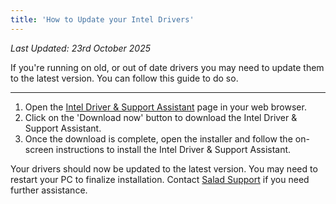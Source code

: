 ```yaml
---
title: 'How to Update your Intel Drivers'
---
```


_Last Updated: 23rd October 2025_

If you're running on old, or out of date drivers you may need to update them to the latest version. You can follow this
guide to do so.

---

1. Open the [Intel Driver & Support Assistant](https://www.intel.com/content/www/us/en/support/detect.html) page in your
   web browser.
2. Click on the 'Download now' button to download the Intel Driver & Support Assistant.
3. Once the download is complete, open the installer and follow the on-screen instructions to install the Intel Driver &
   Support Assistant.

Your drivers should now be updated to the latest version. You may need to restart your PC to finalize installation.
Contact [Salad Support](/contact) if you need further assistance.

